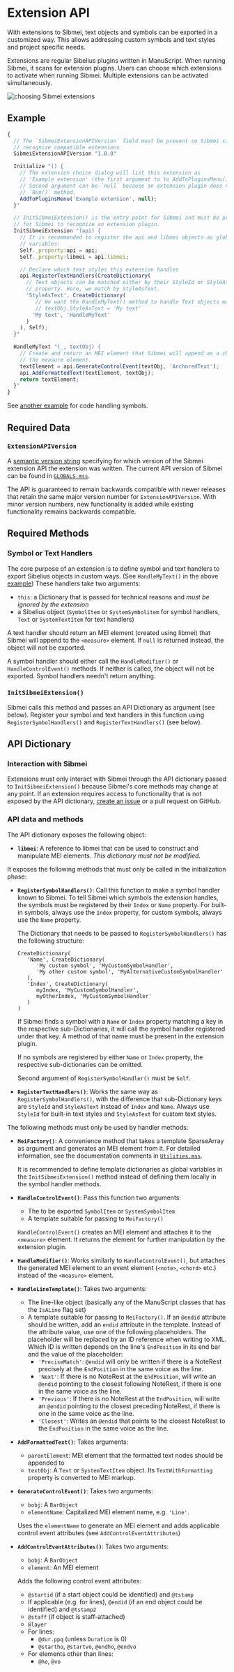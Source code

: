 # Extension API

With extensions to Sibmei, text objects and symbols can be exported in a customized way. This allows addressing custom symbols and text styles and project specific needs.

Extensions are regular Sibelius plugins written in ManuScript. When running Sibmei, it scans for extension plugins. Users can choose which extensions to activate when running Sibmei. Multiple extensions can be activated simultaneously.

![choosing Sibmei extensions](assets/extension-choice.png)

## Example

```js
{
  // The `SibmeiExtensionAPIVersion` field must be present so Sibmei can
  // recognize compatible extensions
  SibmeiExtensionAPIVersion "1.0.0"

  Initialize "() {
    // The extension choice dialog will list this extension as
    // 'Example extension' (the first argument to to AddToPluginsMenu()).
    // Second argument can be `null` because an extension plugin does not need a
    // `Run()` method.
    AddToPluginsMenu('Example extension', null);
  }"

  // InitSibmeiExtension() is the entry point for Sibmei and must be present
  // for Sibmei to recognize an extension plugin.
  InitSibmeiExtension "(api) {
    // It is recommended to register the api and libmei objects as global
    // variables:
    Self._property:api = api;
    Self._property:libmei = api.libmei;

    // Declare which text styles this extension handles
    api.RegisterTextHandlers(CreateDictionary(
      // Text objects can be matched either by their StyleId or StyleAsText
      // property. Here, we match by StyleAsText.
      'StyleAsText', CreateDictionary(
         // We want the HandleMyText() method to handle Text objects matching
         // textObj.StyleAsText = 'My text'
        'My text', 'HandleMyText'
      )
    ), Self);
  }"

  HandleMyText "(_, textObj) {
    // Create and return an MEI element that Sibmei will append as a child to
    // the measure element.
    textElement = api.GenerateControlEvent(textObj, 'AnchoredText');
    api.AddFormattedText(textElement, textObj);
    return textElement;
  }"
}
```

See [another example](./lib/sibmei4_extension_test.plg) for code handling symbols.

## Required Data

### `ExtensionAPIVersion`

A [semantic version string](https://en.wikipedia.org/wiki/Software_versioning#Degree_of_compatibility) specifying for which version of the Sibmei extension
API the extension was written. The current API version of Sibmei can be found in
[`GLOBALS.mss`](./src/GLOBALS.mss).

The API is guaranteed to remain backwards compatible with newer releases that retain the same major version number for `ExtensionAPIVersion`. With minor version numbers, new functionality is added while existing functionality remains backwards compatible.

## Required Methods

### Symbol or Text Handlers

The core purpose of an extension is to define symbol and text handlers to export Sibelius objects in custom ways. (See `HandleMyText()` in the above [example](#example))  These handlers take two arguments:

* `this`: a Dictionary that is passed for technical reasons and *must be ignored by the extension*
* a Sibelius object (`SymbolItem` or `SystemSymbolitem` for symbol handlers, `Text` or `SystemTextItem` for text handlers)

A text handler should return an MEI element (created using libmei) that
Sibmei will append to the `<measure>` element.  If `null` is returned instead,
the object will not be exported.

A symbol handler should either call the `HandleModifier()` or `HandleControlEvent()` methods. If neither is called, the object will not be exported. Symbol handlers needn't return anything.

### `InitSibmeiExtension()`

Sibmei calls this method and passes an API Dictionary as argument (see below).
Register your symbol and text handlers in this function using `RegisterSymbolHandlers()` and `RegisterTextHandlers()` (see below).

## API Dictionary

### Interaction with Sibmei

Extensions must only interact with Sibmei through the API dictionary passed to `InitSibmeiExtension()` because Sibmei's core methods may change at any point. If an extension requires access to functionality that is not exposed by the API dictionary, [create an issue](https://github.com/music-encoding/sibmei/issues/new) or a pull request on GitHub.

### API data and methods

The API dictionary exposes the following object:

* **`libmei`**: A reference to libmei that can be used to construct and
   manipulate MEI elements. *This dictionary must not be modified.*

It exposes the following methods that must only be called in the initialization phase:

* **`RegisterSymbolHandlers()`**: Call this function to make a symbol handler
   known to Sibmei. To tell Sibmei which symbols the extension handles, the symbols must be
   registered by their `Index` or `Name` property. For built-in
   symbols, always use the `Index` property, for custom symbols, always use the
   `Name` property.

   The Dictionary that needs to be passed to `RegisterSymbolHandlers()` has the
   following structure:

   ```
   CreateDictionary(
      'Name', CreateDictionary(
         'My custom symbol', 'MyCustomSymbolHandler',
         'My other custom symbol', 'MyAlternativeCustomSymbolHandler'
      ),
      'Index', CreateDictionary(
         myIndex, 'MyCustomSymbolHandler',
         myOtherIndex, 'MyCustomSymbolHandler'
      )
   )
   ```

   If Sibmei finds a symbol with a `Name` or `Index` property matching a key in
   the respective sub-Dictionaries, it will call the symbol handler registered
   under that key. A method of that name must be present in the extension
   plugin.

   If no symbols are registered by either `Name` or `Index` property, the
   respective sub-dictionaries can be omitted.

   Second argument of `RegisterSymbolHandler()` must be `Self`.

* **`RegisterTextHandlers()`**: Works the same way as
   `RegisterSymbolHandlers()`, with the difference that sub-Dictionary keys are
   `StyleId` and `StyleAsText` instead of `Index` and `Name`. Always use
   `StyleId` for built-in text styles and `StyleAsText` for custom text styles.

The following methods must only be used by handler methods:

* **`MeiFactory()`**: A convenience method that takes a template SparseArray as
   argument and generates an MEI element from it. For detailed information, see
   the documentation comments in [`Utilities.mss`](./src/Utilities.mss).

   It is recommended to define template dictionaries as global variables in the
   `InitSibmeiExtension()` method instead of defining them locally in the symbol
   handler methods.

* **`HandleControlEvent()`**:  Pass this function two arguments:

   * The to be exported `SymbolItem` or `SystemSymbolItem`
   * A template suitable for passing to `MeiFactory()`

   `HandleControlEvent()` creates an MEI element and attaches it to the `<measure>` element. It returns the element for further manipulation by the extension plugin.

* **`HandleModifier()`**: Works similarly to `HandleControlEvent()`, but attaches the generated MEI element to an event element (`<note>`, `<chord>` etc.) instead of the `<measure>` element.

* **`HandleLineTemplate()`**: Takes two arguments:

   * The line-like object (basically any of the ManuScript classes that has the `IsALine` flag set)
   * A template suitable for passing to `MeiFactory()`. If an `@endid` attribute should be written, add an `endid` attribute in the template. Instead of the attribute value, use one of the following placeholders. The placeholder will be replaced by an ID reference when writing to XML. Which ID is written depends on the line's `EndPosition` in its end bar and the value of the placeholder:
      * `'PreciseMatch'`: `@endid` will only be written if there is a NoteRest precisely at the `EndPosition` in the same voice as the line.
      * `'Next'`: If there is no NoteRest at the `EndPosition`, will write an `@endid` pointing to the closest following NoteRest, if there is one in the same voice as the line.
      * `'Previous'`:  If there is no NoteRest at the `EndPosition`, will write an `@endid` pointing to the closest preceding NoteRest, if there is one in the same voice as the line.
      * `'Closest'`: Writes an `@endid` that points to the closest NoteRest to the `EndPosition` in the same voice as the line.

* **`AddFormattedText()`**: Takes arguments:

   * `parentElement`: MEI element that the formatted text nodes should be appended to
   * `textObj`: A  `Text` or `SystemTextItem` object. Its `TextWithFormatting` property is converted to MEI markup.

* **`GenerateControlEvent()`**: Takes two arguments:

   * `bobj`: A `BarObject`
   * `elementName`: Capitalized MEI element name, e.g. `'Line'`.

   Uses the `elementName` to generate an MEI element and adds applicable control event attributes (see  `AddControlEventAttributes`)

* **`AddControlEventAttributes()`**:  Takes two arguments:

   * `bobj`: A `BarObject`
   * `element`: An MEI element

   Adds the following control event attributes:

   * `@startid` (if a start object could be identified) and `@tstamp`
   * If applicable (e.g. for lines), `@endid` (if an end object could be identified) and `@tstamp2`
   * `@staff` (if object is staff-attached)
   * `@layer`
   * For lines:
     * `@dur.ppq` (unless `Duration` is 0)
     * `@startho`, `@startvo`, `@endho`, `@endvo`
   * For elements other than lines:
     * `@ho`, `@vo`

